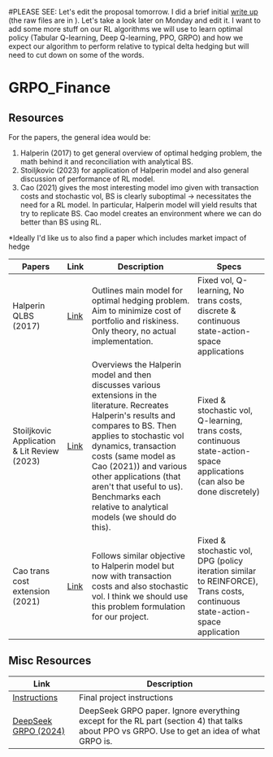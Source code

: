 #PLEASE SEE:
Let's edit the proposal tomorrow. I did a brief initial [write up]() (the raw files are in ). Let's take a look later on Monday and edit it. I want to add some more stuff on our RL algorithms we will use to learn optimal policy (Tabular Q-learning, Deep Q-learning, PPO, GRPO) and how we expect our algorithm to perform relative to typical delta hedging but will need to cut down on some of the words.


# GRPO_Finance
## Resources
For the papers, the general idea would be:
1. Halperin (2017) to get general overview of optimal hedging problem, the math behind it and reconciliation with analytical BS.
2. Stoiljkovic (2023) for application of Halperin model and also general discussion of performance of RL model.
3. Cao (2021) gives the most interesting model imo given with transaction costs and stochastic vol, BS is clearly suboptimal $\rightarrow$ necessitates the need for a RL model. In particular, Halperin model will yield results that try to replicate BS. Cao model creates an environment where we can do better than BS using RL.

*Ideally I'd like us to also find a paper which includes market impact of hedge

| Papers | Link | Description | Specs |
| --- | --- | --- | --- |
| Halperin QLBS (2017) | [Link](https://arxiv.org/abs/1712.04609) | Outlines main model for optimal hedging problem. Aim to minimize cost of portfolio and riskiness. Only theory, no actual implementation. | Fixed vol, Q-learning, No trans costs, discrete & continuous state-action-space applications |
| Stoiljkovic Application & Lit Review (2023) | [Link](https://arxiv.org/abs/2310.04336) | Overviews the Halperin model and then discusses various extensions in the literature. Recreates Halperin's results and compares to BS. Then applies to stochastic vol dynamics, transaction costs (same model as Cao (2021)) and various other applications (that aren't that useful to us). Benchmarks each relative to analytical models (we should do this). | Fixed & stochastic vol, Q-learning, trans costs, continuous state-action-space applications (can also be done discretely) |
| Cao trans cost extension (2021) | [Link](https://arxiv.org/abs/2103.16409) | Follows similar objective to Halperin model but now with transaction costs and also stochastic vol. I think we should use this problem formulation for our project. | Fixed & stochastic vol, DPG (policy iteration similar to REINFORCE), Trans costs, continuous state-action-space application |

## Misc Resources
| Link | Description |
| --- | --- |
| [Instructions](./Resources/Misc/COS435_Final_Project.pdf) | Final project instructions |
| [DeepSeek GRPO (2024)](https://arxiv.org/abs/2402.03300) | DeepSeek GRPO paper. Ignore everything except for the RL part (section 4) that talks about PPO vs GRPO. Use to get an idea of what GRPO is. |

